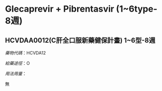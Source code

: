 # Glecaprevir + Pibrentasvir (1~6type-8週)

## HCVDAA0012(C肝全口服新藥健保計畫) 1~6型-8週

*藥物代碼*：HCVDA12

*給藥途徑*：O

*用法用量*：

無

